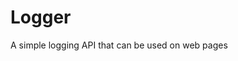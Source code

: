 # Logger
A simple logging API that can be used on web pages

<img src="https://log.cyclic.app/log/test" alt="" />
